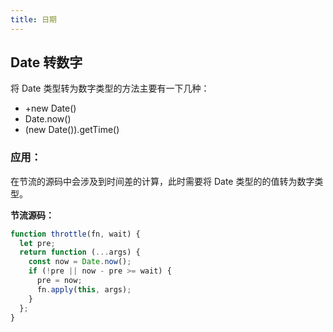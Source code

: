 ```yaml
---
title: 日期
---
```


## Date 转数字

将 Date 类型转为数字类型的方法主要有一下几种：

- +new Date()
- Date.now()
- (new Date()).getTime()

### 应用：

在节流的源码中会涉及到时间差的计算，此时需要将 Date 类型的的值转为数字类型。

**节流源码：**

```js
function throttle(fn, wait) {
  let pre;
  return function (...args) {
    const now = Date.now();
    if (!pre || now - pre >= wait) {
      pre = now;
      fn.apply(this, args);
    }
  };
}
```
